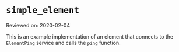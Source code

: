 # `simple_element`

Reviewed on: 2020-02-04

This is an example implementation of an element that connects to the `ElementPing` service and calls the `ping` function.
